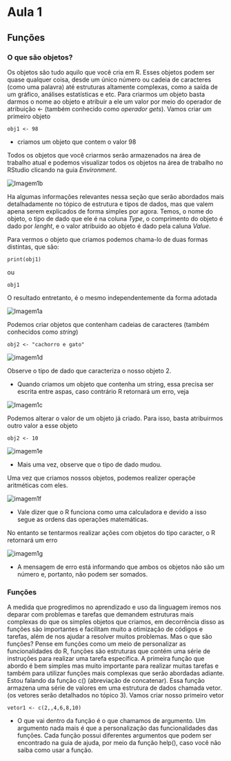 # Aula 1
## Funções

### O que são objetos?
Os objetos são tudo aquilo que você cria em R. Esses objetos podem ser quase qualquer coisa, desde um único número ou cadeia de caracteres (como uma palavra) até estruturas altamente complexas, como a saída de um gráfico, análises estatísticas e etc.
Para criarmos um objeto basta darmos o nome ao objeto e atribuir a ele um valor por meio do operador de atribuição <- (também conhecido como *operador gets*). Vamos criar um primeiro objeto
  
    obj1 <- 98
  
* criamos um objeto que contem o valor 98

Todos os objetos que você criarmos serão armazenados na área de trabalho atual e podemos visualizar todos os objetos na área de trabalho no RStudio clicando na guia *Environment*.

![Imagem1b](https://user-images.githubusercontent.com/96084042/168702888-07935538-b338-4ddd-881c-e711b0d8dd53.png)

Ha algumas informações relevantes nessa seção que serão abordados mais detalhadamente no tópico de estrutura e tipos de dados, mas que valem apena serem explicados de forma simples por agora. Temos, o nome do objeto, o tipo de dado que ele é na coluna *Type*, o comprimento do objeto é dado por *lenght*, e o valor atribuido ao objeto é dado pela caluna *Value*.


Para vermos o objeto que criamos podemos chama-lo de duas formas distintas, que são:

    print(obj1) 

ou

    obj1 
    
O resultado entretanto, é o mesmo independentemente da forma adotada

![Imagem1a](https://user-images.githubusercontent.com/96084042/168704073-80b62640-da79-4bb9-8510-808f2ed7e7fa.png)


Podemos criar objetos que contenham cadeias de caracteres (também conhecidos como *string*) 

    obj2 <- "cachorro e gato"
    
![imagem1d](https://user-images.githubusercontent.com/96084042/168705819-23336469-7d30-479e-9e06-8a3cbbcd68d9.png)

Observe o tipo de dado que caracteriza o nosso objeto 2.

* Quando criamos um objeto que contenha um string, essa precisa ser escrita entre aspas, caso contrário R retornará um erro, veja

![Imagem1c](https://user-images.githubusercontent.com/96084042/168705107-54acd40c-5bb4-45f8-b62f-80a1d5ba86b4.png)


Podemos alterar o valor de um objeto já criado. Para isso, basta atribuirmos outro valor a esse objeto

    obj2 <- 10 
    
 ![imagem1e](https://user-images.githubusercontent.com/96084042/168705917-66665c78-1c62-4b6b-9776-0d7e6b654de6.png)

* Mais uma vez, observe que o tipo de dado mudou.




Uma vez que criamos nossos objetos, podemos realizer operaçõe aritméticas com eles. 

![imagem1f](https://user-images.githubusercontent.com/96084042/168835147-23bdc6a6-1416-42e2-a4ff-4cc26fe09752.png)


* Vale dizer que o R funciona como uma calculadora e devido a isso segue as ordens das operações matemáticas. 


No entanto se tentarmos realizar ações com objetos do tipo caracter, o R retornará um erro

![imagem1g](https://user-images.githubusercontent.com/96084042/168837016-38bd2508-abc6-4a35-8d80-fd29ac7e8c86.png)

* A mensagem de erro está informando que ambos os objetos não são um número e, portanto, não podem ser somados.


### Funções
A medida que progredimos no aprendizado e uso da linguagem iremos nos deparar com problemas e tarefas que demandem estruturas mais complexas do que os simples objetos que criamos, em decorrência disso as funções são importantes e facilitam muito a otimização de códigos e tarefas, além de nos ajudar a resolver muitos problemas. Mas o que são funções? Pense em funções como um meio de personalizar as funcionalidades do R, funções são estruturas que contém uma série de instruções para realizar uma tarefa específica.
A primeira função que abordo é bem simples mas muito importante para realizar muitas tarefas e também para utilizar funções mais complexas que serão abordadas adiante. Estou falando da função c() (abreviação de concatenar). Essa função armazena uma série de valores em uma estrutura de dados chamada vetor. (os vetores serão detalhados no tópico 3). Vamos criar nosso primeiro vetor

    vetor1 <- c(2,,4,6,8,10)
    
* O que vai dentro da função é o que chamamos de argumento. Um argumento nada mais é que a personalização das funcionalidades das funções. Cada função possui diferentes argumentos que podem ser encontrado na guia de ajuda, por meio da função help(), caso você não saiba como usar a função.




































